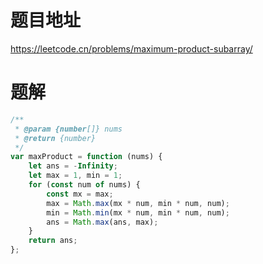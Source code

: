 # 题目地址
https://leetcode.cn/problems/maximum-product-subarray/

# 题解
```js
/**
 * @param {number[]} nums
 * @return {number}
 */
var maxProduct = function (nums) {
    let ans = -Infinity;
    let max = 1, min = 1;
    for (const num of nums) {
        const mx = max;
        max = Math.max(mx * num, min * num, num);
        min = Math.min(mx * num, min * num, num);
        ans = Math.max(ans, max);
    }
    return ans;
};
```
